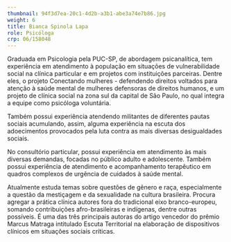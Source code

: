 ```yaml
---
thumbnail: 94f3d7ea-20c1-4d2b-a3b1-abe3a74e7b86.jpg
weight: 6
title: Bianca Spinola Lapa
role: Psicóloga
crp: 06/158048
---
```

Graduada em Psicologia pela PUC-SP, de abordagem psicanalítica, tem experiência em atendimento à população em situações de vulnerabilidade social na clínica particular e em projetos com instituições parceiras. Dentre eles, o projeto Conectando mulheres - defendendo direitos voltados para atenção à saúde mental de mulheres defensoras de direitos humanos, e um projeto de clínica social na zona sul da capital de São Paulo, no qual integra a equipe como psicóloga voluntária. 

Também possui experiência atendendo militantes de diferentes pautas sociais acumulando, assim, alguma experiência na escuta dos adoecimentos provocados pela luta contra as mais diversas desigualdades sociais.

No consultório particular, possui experiência em atendimento às mais diversas demandas, focadas no público adulto e adolescente. Também possui experiência de atendimento e acompanhamento terapêutico em quadros complexos de urgência de cuidados à saúde mental.

Atualmente estuda temas sobre questões de gênero e raça, especialmente a questão da mestiçagem e da sexualidade na cultura brasileira. Procura agregar a prática clínica autores fora do tradicional eixo branco-europeu, somando contribuições afro-brasileiras e indígenas, dentre outras possíveis. É uma das três principais autoras do artigo vencedor do prêmio Marcus Matraga intitulado Escuta Territorial na elaboração de dispositivos clínicos em situações sociais críticas.
